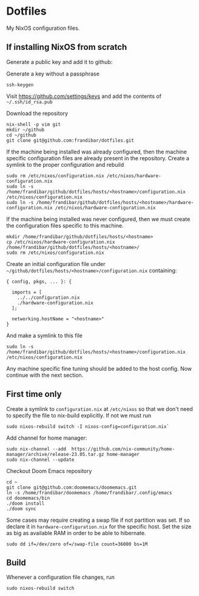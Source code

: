 # Dotfiles

My NixOS configuration files.

## If installing NixOS from scratch

Generate a public key and add it to github:

Generate a key without a passphrase
```
ssh-keygen
```

Visit https://github.com/settings/keys and add the contents of `~/.ssh/id_rsa.pub`

Download the repository
```
nix-shell -p vim git
mkdir ~/github
cd ~/github
git clone git@github.com:frandibar/dotfiles.git
```

If the machine being installed was already configured, then the machine specific configuration files are already present in the repository.
Create a symlink to the proper configuration and rebuild

```
sudo rm /etc/nixos/configuration.nix /etc/nixos/hardware-configuration.nix
sudo ln -s /home/frandibar/github/dotfiles/hosts/<hostname>/configuration.nix /etc/nixos/configuration.nix
sudo ln -s /home/frandibar/github/dotfiles/hosts/<hostname>/hardware-configuration.nix /etc/nixos/hardware-configuration.nix
```

If the machine being installed was never configured, then we must create the configuration files specific to this machine.

```
mkdir /home/frandibar/github/dotfiles/hosts/<hostname>
cp /etc/nixos/hardware-configuration.nix /home/frandibar/github/dotfiles/hosts/<hostname>/
sudo rm /etc/nixos/configuration.nix
```

Create an initial configuration file under `~/github/dotfiles/hosts/<hostname>/configuration.nix` containing:

```
{ config, pkgs, ... }: {

  imports = [
    ../../configuration.nix
    ./hardware-configuration.nix
  ];
  
  networking.hostName = "<hostname>"
}
```

And make a symlink to this file
```
sudo ln -s /home/frandibar/github/dotfiles/hosts/<hostname>/configuration.nix /etc/nixos/configuration.nix
```

Any machine specific fine tuning should be added to the host config.
Now continue with the next section.

## First time only

Create a symlink to `configuration.nix` at `/etc/nixos` so that we don't need to specify the file to nix-build explicitly. If not we must run
```
sudo nixos-rebuild switch -I nixos-config=configuration.nix`
```

Add channel for home manager:
```
sudo nix-channel --add  https://github.com/nix-community/home-manager/archive/release-23.05.tar.gz home-manager
sudo nix-channel --update
```

Checkout Doom Emacs repository
```
cd ~
git clone git@github.com:doomemacs/doomemacs.git
ln -s /home/frandibar/doomemacs /home/frandibar/.config/emacs
cd doomemacs/bin
./doom install
./doom sync
```
Some cases may require creating a swap file if not partition was set. If so declare it in `hardware-configuration.nix` for the specific host.
Set the size as big as available RAM in order to be able to hibernate.
```
sudo dd if=/dev/zero of=/swap-file count=36000 bs=1M
```

## Build

Whenever a configuration file changes, run
```
sudo nixos-rebuild switch
```

